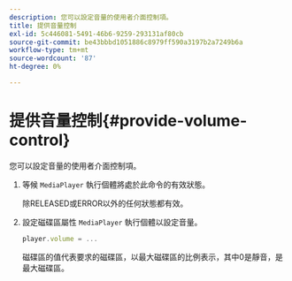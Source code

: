 ```yaml
---
description: 您可以設定音量的使用者介面控制項。
title: 提供音量控制
exl-id: 5c446081-5491-46b6-9259-293131af80cb
source-git-commit: be43bbbd1051886c8979ff590a3197b2a7249b6a
workflow-type: tm+mt
source-wordcount: '87'
ht-degree: 0%

---
```


# 提供音量控制{#provide-volume-control}

您可以設定音量的使用者介面控制項。

1. 等候 `MediaPlayer` 執行個體將處於此命令的有效狀態。

   除RELEASED或ERROR以外的任何狀態都有效。
1. 設定磁碟區屬性 `MediaPlayer` 執行個體以設定音量。

   ```js
   player.volume = ...
   ```

   磁碟區的值代表要求的磁碟區，以最大磁碟區的比例表示，其中0是靜音，是最大磁碟區。
